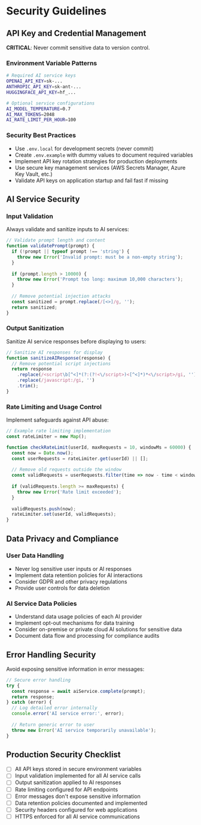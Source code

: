 # Security Guidelines

## API Key and Credential Management
**CRITICAL**: Never commit sensitive data to version control.

### Environment Variable Patterns
```bash
# Required AI service keys
OPENAI_API_KEY=sk-...
ANTHROPIC_API_KEY=sk-ant-...
HUGGINGFACE_API_KEY=hf_...

# Optional service configurations
AI_MODEL_TEMPERATURE=0.7
AI_MAX_TOKENS=2048
AI_RATE_LIMIT_PER_HOUR=100
```

### Security Best Practices
- Use `.env.local` for development secrets (never commit)
- Create `.env.example` with dummy values to document required variables
- Implement API key rotation strategies for production deployments
- Use secure key management services (AWS Secrets Manager, Azure Key Vault, etc.)
- Validate API keys on application startup and fail fast if missing

## AI Service Security

### Input Validation
Always validate and sanitize inputs to AI services:
```javascript
// Validate prompt length and content
function validatePrompt(prompt) {
  if (!prompt || typeof prompt !== 'string') {
    throw new Error('Invalid prompt: must be a non-empty string');
  }
  
  if (prompt.length > 10000) {
    throw new Error('Prompt too long: maximum 10,000 characters');
  }
  
  // Remove potential injection attacks
  const sanitized = prompt.replace(/[<>]/g, '');
  return sanitized;
}
```

### Output Sanitization
Sanitize AI service responses before displaying to users:
```javascript
// Sanitize AI responses for display
function sanitizeAIResponse(response) {
  // Remove potential script injections
  return response
    .replace(/<script\b[^<]*(?:(?!<\/script>)<[^<]*)*<\/script>/gi, '')
    .replace(/javascript:/gi, '')
    .trim();
}
```

### Rate Limiting and Usage Control
Implement safeguards against API abuse:
```javascript
// Example rate limiting implementation
const rateLimiter = new Map();

function checkRateLimit(userId, maxRequests = 10, windowMs = 60000) {
  const now = Date.now();
  const userRequests = rateLimiter.get(userId) || [];
  
  // Remove old requests outside the window
  const validRequests = userRequests.filter(time => now - time < windowMs);
  
  if (validRequests.length >= maxRequests) {
    throw new Error('Rate limit exceeded');
  }
  
  validRequests.push(now);
  rateLimiter.set(userId, validRequests);
}
```

## Data Privacy and Compliance

### User Data Handling
- Never log sensitive user inputs or AI responses
- Implement data retention policies for AI interactions
- Consider GDPR and other privacy regulations
- Provide user controls for data deletion

### AI Service Data Policies
- Understand data usage policies of each AI provider
- Implement opt-out mechanisms for data training
- Consider on-premise or private cloud AI solutions for sensitive data
- Document data flow and processing for compliance audits

## Error Handling Security
Avoid exposing sensitive information in error messages:
```javascript
// Secure error handling
try {
  const response = await aiService.complete(prompt);
  return response;
} catch (error) {
  // Log detailed error internally
  console.error('AI service error:', error);
  
  // Return generic error to user
  throw new Error('AI service temporarily unavailable');
}
```

## Production Security Checklist
- [ ] All API keys stored in secure environment variables
- [ ] Input validation implemented for all AI service calls
- [ ] Output sanitization applied to AI responses
- [ ] Rate limiting configured for API endpoints
- [ ] Error messages don't expose sensitive information
- [ ] Data retention policies documented and implemented
- [ ] Security headers configured for web applications
- [ ] HTTPS enforced for all AI service communications